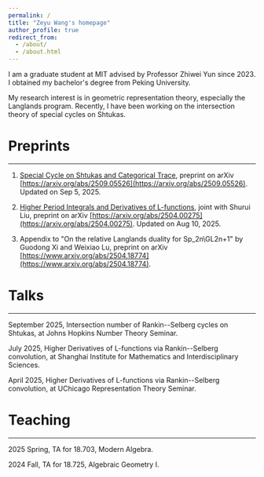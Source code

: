 ```yaml
---
permalink: /
title: "Zeyu Wang's homepage"
author_profile: true
redirect_from: 
  - /about/
  - /about.html
---
```


I am a graduate student at MIT advised by Professor Zhiwei Yun since 2023. I obtained my bachelor's degree from Peking University.

My research interest is in geometric representation theory, especially the Langlands program. Recently, I have been working on the intersection theory of special cycles on Shtukas.

# Preprints
------

1. [Special Cycle on Shtukas and Categorical Trace](https://zeyuw42.github.io/assets/specialcyclecattrace.pdf), preprint on arXiv [https://arxiv.org/abs/2509.05526](https://arxiv.org/abs/2509.05526). Updated on Sep 5, 2025.

2. [Higher Period Integrals and Derivatives of L-functions](https://zeyuw42.github.io/assets/higherperiod.pdf), joint with Shurui Liu, preprint on
arXiv [https://arxiv.org/abs/2504.00275](https://arxiv.org/abs/2504.00275). Updated on Aug 10, 2025.

3. Appendix to "On the relative Langlands duality for Sp_2n\GL2n+1" by Guodong Xi and Weixiao Lu, preprint on arXiv [https://www.arxiv.org/abs/2504.18774](https://www.arxiv.org/abs/2504.18774).


# Talks
------

September 2025, Intersection number of Rankin--Selberg cycles on Shtukas, at Johns Hopkins Number Theory
Seminar.  

July 2025, Higher Derivatives of L-functions via Rankin--Selberg convolution, at Shanghai Institute for Mathematics and Interdisciplinary Sciences.  

April 2025, Higher Derivatives of L-functions via Rankin--Selberg convolution, at UChicago Representation Theory Seminar.  







# Teaching
------

2025 Spring, TA for 18.703, Modern Algebra.

2024 Fall, TA for 18.725, Algebraic Geometry I.


